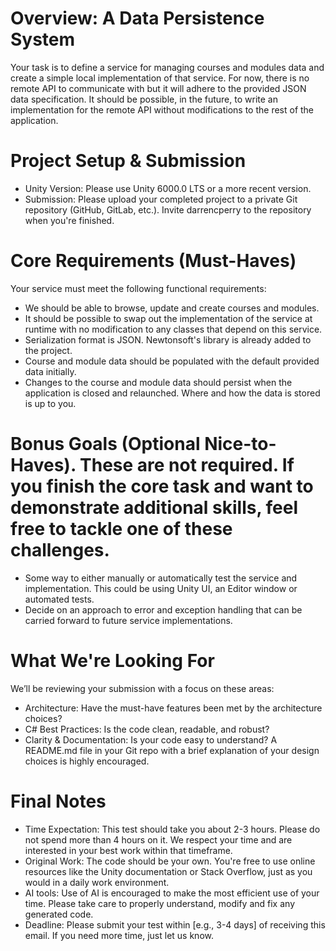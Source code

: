 # Overview: A Data Persistence System

Your task is to define a service for managing courses and modules data and create a simple local implementation of that service.
For now, there is no remote API to communicate with but it will adhere to the provided JSON data specification.
It should be possible, in the future, to write an implementation for the remote API without modifications to the rest of the application.

# Project Setup & Submission

- Unity Version: Please use Unity 6000.0 LTS or a more recent version.
- Submission: Please upload your completed project to a private Git repository (GitHub, GitLab, etc.). Invite darrencperry to the repository when you're finished.

# Core Requirements (Must-Haves)

Your service must meet the following functional requirements:

- We should be able to browse, update and create courses and modules.
- It should be possible to swap out the implementation of the service at runtime with no modification to any classes that depend on this service.
- Serialization format is JSON. Newtonsoft's library is already added to the project.
- Course and module data should be populated with the default provided data initially.
- Changes to the course and module data should persist when the application is closed and relaunched. Where and how the data is stored is up to you.

# Bonus Goals (Optional Nice-to-Haves). These are not required. If you finish the core task and want to demonstrate additional skills, feel free to tackle one of these challenges.

- Some way to either manually or automatically test the service and implementation. This could be using Unity UI, an Editor window or automated tests.
- Decide on an approach to error and exception handling that can be carried forward to future service implementations.

# What We're Looking For

We’ll be reviewing your submission with a focus on these areas:

- Architecture: Have the must-have features been met by the architecture choices?
- C# Best Practices: Is the code clean, readable, and robust?
- Clarity & Documentation: Is your code easy to understand? A README.md file in your Git repo with a brief explanation of your design choices is highly encouraged.

# Final Notes

- Time Expectation: This test should take you about 2-3 hours. Please do not spend more than 4 hours on it. We respect your time and are interested in your best work within that timeframe.
- Original Work: The code should be your own. You're free to use online resources like the Unity documentation or Stack Overflow, just as you would in a daily work environment.
- AI tools: Use of AI is encouraged to make the most efficient use of your time. Please take care to properly understand, modify and fix any generated code.
- Deadline: Please submit your test within [e.g., 3-4 days] of receiving this email. If you need more time, just let us know.